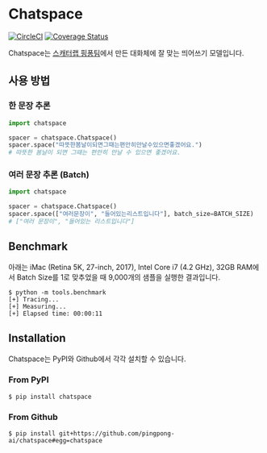 # Chatspace

[![CircleCI](https://circleci.com/gh/pingpong-ai/chatspace.svg?style=svg)](https://circleci.com/gh/pingpong-ai/chatspace)
[![Coverage Status](https://coveralls.io/repos/github/pingpong-ai/chatspace/badge.svg?t=9c3M1S)](https://coveralls.io/github/pingpong-ai/chatspace)

Chatspace는 [스캐터랩 핑퐁팀](https://scatterlab.co.kr/pingpong)에서 만든 대화체에 잘 맞는 띄어쓰기 모델입니다.

## 사용 방법

### 한 문장 추론

```python
import chatspace

spacer = chatspace.Chatspace()
spacer.space("따뜻한봄날이되면그때는편안히만날수있으면좋겠어요.")
# 따뜻한 봄날이 되면 그때는 편안히 만날 수 있으면 좋겠어요.
```

### 여러 문장 추론 (Batch)

```python
import chatspace

spacer = chatspace.Chatspace()
spacer.space(["여러문장이", "들어있는리스트입니다"], batch_size=BATCH_SIZE)
# ["여러 문장이", "들어있는 리스트입니다"]
```

## Benchmark

아래는 iMac (Retina 5K, 27-inch, 2017), Intel Core i7 (4.2 GHz), 32GB RAM에서
Batch Size를 1로 맞추었을 때 9,000개의 샘플을 실행한 결과입니다.

```shell
$ python -m tools.benchmark
[+] Tracing...
[+] Measuring...
[+] Elapsed time: 00:00:11
```

## Installation

Chatspace는 PyPI와 Github에서 각각 설치할 수 있습니다.

### From PyPI

```shell
$ pip install chatspace
```

### From Github

```shell
$ pip install git+https://github.com/pingpong-ai/chatspace#egg=chatspace
```

